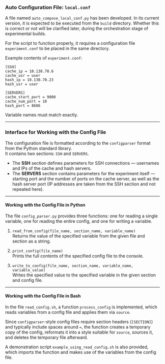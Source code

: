 ### Auto Configuration File: `local.conf`

A file named `auto_compose_local_conf.py` has been developed. In its current version, it is expected to be executed from the `build` directory. Whether this is correct or not will be clarified later, during the orchestration stage of experimental builds.

For the script to function properly, it requires a configuration file `experiment.conf` to be placed in the same directory.

Example contents of `experiment.conf`:
```
[SSH]
cache_ip = 10.138.70.6
cache_usr = user
hash_ip = 10.138.70.23
hash_usr = user

[SERVERS]
cache_start_port = 9000
cache_num_port = 10
hash_port = 8686
```
Variable names must match exactly.

---

### Interface for Working with the Config File

The configuration file is formatted according to the `configparser` format from the Python standard library.  
It contains two sections: `SSH` and `SERVERS`.

- The **SSH** section defines parameters for SSH connections — usernames and IPs of the cache and hash servers.
- The **SERVERS** section contains parameters for the experiment itself — starting port and the number of ports on the cache server, as well as the hash server port (IP addresses are taken from the SSH section and not repeated here).

---

#### Working with the Config File in Python

The file `config_parser.py` provides three functions: one for reading a single variable, one for reading the entire config, and one for writing a variable.

1. `read_from_config(file_name, section_name, variable_name)`  
   Returns the value of the specified variable from the given file and section as a string.

2. `print_config(file_name)`  
   Prints the full contents of the specified config file to the console.

3. `write_to_config(file_name, section_name, variable_name, variable_value)`  
   Writes the specified value to the specified variable in the given section and config file.

---

#### Working with the Config File in Bash

In the file `read_config.sh`, a function `process_config` is implemented, which reads variables from a config file and applies them via `source`.

Since `configparser`-style config files require section headers (`[SECTION]`) and typically include spaces around `=`, the function creates a temporary copy of the config, reformats it into a style suitable for `source`, sources it, and deletes the temporary file afterward.

A demonstration script `example_using_read_config.sh` is also provided, which imports the function and makes use of the variables from the config file.
